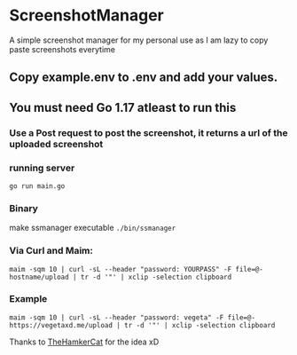 # ScreenshotManager
A simple screenshot manager for my personal use as I am lazy to copy paste screenshots everytime

## Copy example.env to .env and add your values.

## You must need Go 1.17 atleast to run this

### Use a Post request to post the screenshot, it returns a url of the uploaded screenshot

### running server
``` go run main.go ```
### Binary
make ssmanager executable
``` ./bin/ssmanager ```
### Via Curl and Maim:
```maim -sqm 10 | curl -sL --header "password: YOURPASS" -F file=@- hostname/upload | tr -d '"' | xclip -selection clipboard  ```

### Example
``` maim -sqm 10 | curl -sL --header "password: vegeta" -F file=@- https://vegetaxd.me/upload | tr -d '"' | xclip -selection clipboard ```

Thanks to [TheHamkerCat](https://github.com/thehamkercat) for the idea xD
